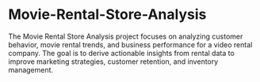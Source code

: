# Movie-Rental-Store-Analysis
The Movie Rental Store Analysis project focuses on analyzing customer behavior, movie rental trends, and business performance for a video rental company. The goal is to derive actionable insights from rental data to improve marketing strategies, customer retention, and inventory management.
